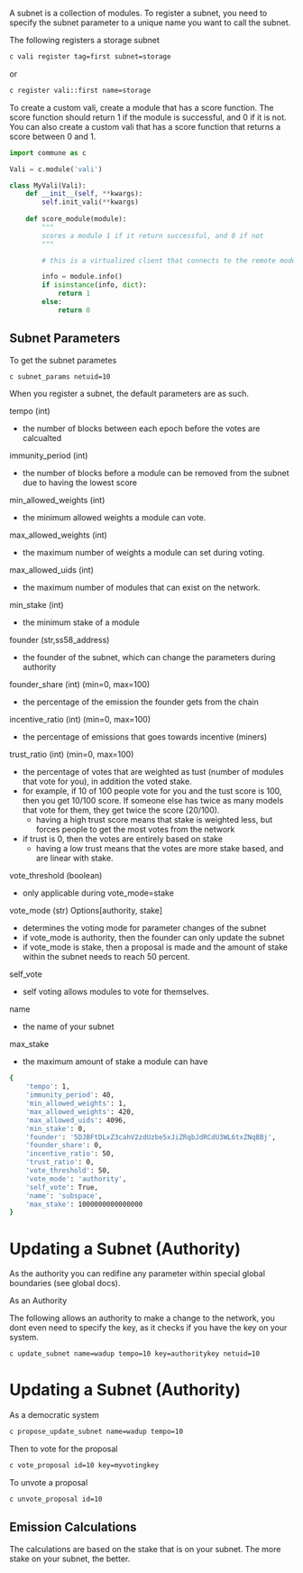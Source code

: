 A subnet is a collection of modules. To register a subnet, you need to specify the subnet parameter to a unique name you want to call the subnet.


The following registers a storage subnet

```bash
c vali register tag=first subnet=storage
```
or 
    
```bash
c register vali::first name=storage
 ```


To create a custom vali, create a module that has a score function.
The score function should return 1 if the module is successful, and 0 if it is not.
You can also create a custom vali that has a score function that returns a score between 0 and 1.

```python
import commune as c

Vali = c.module('vali')

class MyVali(Vali): 
    def __init__(self, **kwargs):
        self.init_vali(**kwargs)
    
    def score_module(module):
        """
        scores a module 1 if it return successful, and 0 if not
        """

        # this is a virtualized client that connects to the remote module

        info = module.info()
        if isinstance(info, dict):
            return 1
        else:
            return 0

```

## Subnet Parameters

To get the subnet parametes

```bash 
c subnet_params netuid=10
```

When you register a subnet, the default parameters are as such.

tempo (int)
- the number of blocks between each epoch before the votes are calcualted

immunity_period (int)
- the number of blocks before a module can be removed from the subnet due to having the lowest score

min_allowed_weights (int)
- the minimum allowed weights a module can vote.

max_allowed_weights (int)
- the maximum number of weights a module can set during voting.

max_allowed_uids (int)
- the maximum number of modules that can exist on the network.


min_stake (int)
- the minimum stake of a module

founder (str,ss58_address)
- the founder of the subnet, which can change the parameters during authority 

founder_share (int) (min=0, max=100)
- the percentage of the emission the founder gets from the chain

incentive_ratio (int) (min=0, max=100)
- the percentage of emissions that goes towards incentive (miners)

trust_ratio (int) (min=0, max=100)
- the percentage of votes that are weighted as tust (number of modules that vote for you), in addition the voted stake. 
- for example, if 10 of 100 people vote for you and the tust score is 100, then you get 10/100 score. If someone else has twice as many models that vote for them, they get twice the score (20/100). 
    - having a high trust score means that stake is weighted less, but forces people to get the most votes from the network
- if trust is 0, then the votes are entirely based on stake
    - having a low trust means that the votes are more stake based, and are linear with stake. 

vote_threshold (boolean) 
- only applicable during vote_mode=stake

vote_mode (str) Options[authority, stake]
- determines the voting mode for parameter changes of the subnet
- if vote_mode is authority, then the founder can only update the subnet 
- if vote_mode is stake, then a proposal is made and the amount of stake within the subnet needs to reach 50 percent.

self_vote
- self voting allows modules to vote for themselves.

name
- the name of your subnet
    
max_stake
- the maximum amount of stake a module can have

```bash
{
    'tempo': 1, 
    'immunity_period': 40, 
    'min_allowed_weights': 1,
    'max_allowed_weights': 420,
    'max_allowed_uids': 4096,
    'min_stake': 0,
    'founder': '5DJBFtDLxZ3cahV2zdUzbe5xJiZRqbJdRCdU3WL6txZNqBBj',
    'founder_share': 0,
    'incentive_ratio': 50,
    'trust_ratio': 0,
    'vote_threshold': 50,
    'vote_mode': 'authority',
    'self_vote': True,
    'name': 'subspace',
    'max_stake': 1000000000000000
}

```


# Updating a Subnet (Authority)
As the authority you can redifine any parameter within special global boundaries (see global docs).

As an Authority

The following allows an authority to make a change to the network, you dont even need to specify the key, as it checks if you have the key on your system.
```bash
c update_subnet name=wadup tempo=10 key=authoritykey netuid=10
```



# Updating a Subnet (Authority)

As a democratic system

```bash
c propose_update_subnet name=wadup tempo=10
```

Then to vote for the proposal
```bash
c vote_proposal id=10 key=myvotingkey
```


To unvote a proposal

```bash
c unvote_proposal id=10
```


## Emission Calculations

The calculations are based on the stake that is on your subnet. The more stake on your subnet, the better.




